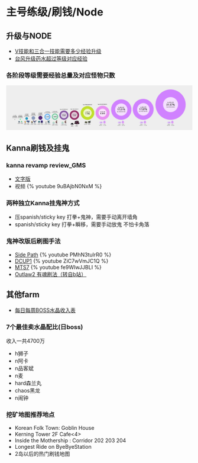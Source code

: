 # 主号练级/刷钱/Node

## 升级与NODE

* [V技能和三合一技能需要多少经验升级](https://forum.gamer.com.tw/C.php?bsn=7650&snA=963244)
* [台风升级药水超过等级对应经验](https://forum.gamer.com.tw/C.php?bsn=7650&snA=1004024&tnum=1)

### 各阶段等级需要经验总量及对应怪物只数
![](../../images/level_mob_num.jpg)

## Kanna刷钱及挂鬼

### kanna revamp review_GMS
* [文字版](https://docs.google.com/document/d/1oyJSU3EUaJ4HPlG7IcGogHTc-0Iju2rw5XCXi2fIoK8/mobilebasic)
* 视频
{% youtube 9uBAjbN0NxM %}

### 两种独立Kanna挂鬼神方式
    
* 压spanish/sticky key 打拳+鬼神，需要手动离开墙角
* spanish/sticky key 打拳+瞬移，需要手动放鬼 不怕卡角落

### 鬼神改版后刷图手法
* [Side Path](https://www.youtube.com/watch?v=PMhN3tulrR0)
{% youtube PMhN3tulrR0 %}
* [DCUP1](https://youtu.be/ZiC7wVmJC1Q)
{% youtube ZiC7wVmJC1Q %}
* [MTS7](https://youtu.be/fe9WIwJJBLI)
{% youtube fe9WIwJJBLI %}
* [Outlaw2 有魂刷法（转自b站）](https://www.bilibili.com/video/BV1rk4y1m7pd/)

## 其他farm

* [每日每周BOSS水晶收入表](https://docs.google.com/spreadsheets/d/1LcNX1TOHV1sCAp5jp2WaG9uYb9UbzJO35wLbhXwCYxw/edit#gid=128027786)

### 7个最佳卖水晶配比(日boss)

收入一共4700万
* h狮子  
* n阿卡 
* n品客斌  
* n麦 
* hard森兰丸 
* chaos黑龙  
* n闹钟

### 挖矿地图推荐地点
    
* Korean Folk Town: Goblin House
* Kerning Tower 2F Cafe<4>
* Inside the Mothership : Corridor 202 203 204
* Longest Ride on ByeByeStation
* 2岛以后的热门刷钱地图
